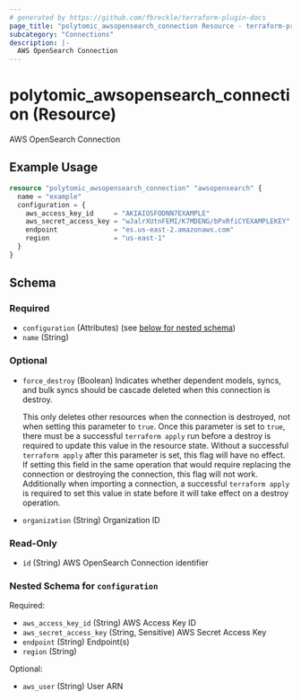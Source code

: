 ```yaml
---
# generated by https://github.com/fbreckle/terraform-plugin-docs
page_title: "polytomic_awsopensearch_connection Resource - terraform-provider-polytomic"
subcategory: "Connections"
description: |-
  AWS OpenSearch Connection
---
```


# polytomic_awsopensearch_connection (Resource)

AWS OpenSearch Connection

## Example Usage

```terraform
resource "polytomic_awsopensearch_connection" "awsopensearch" {
  name = "example"
  configuration = {
    aws_access_key_id     = "AKIAIOSFODNN7EXAMPLE"
    aws_secret_access_key = "wJalrXUtnFEMI/K7MDENG/bPxRfiCYEXAMPLEKEY"
    endpoint              = "es.us-east-2.amazonaws.com"
    region                = "us-east-1"
  }
}
```

<!-- schema generated by tfplugindocs -->
## Schema

### Required

- `configuration` (Attributes) (see [below for nested schema](#nestedatt--configuration))
- `name` (String)

### Optional

- `force_destroy` (Boolean) Indicates whether dependent models, syncs, and bulk syncs should be cascade
deleted when this connection is destroy.

  This only deletes other resources when the connection is destroyed, not when
setting this parameter to `true`. Once this parameter is set to `true`, there
must be a successful `terraform apply` run before a destroy is required to
update this value in the resource state. Without a successful `terraform apply`
after this parameter is set, this flag will have no effect. If setting this
field in the same operation that would require replacing the connection or
destroying the connection, this flag will not work. Additionally when importing
a connection, a successful `terraform apply` is required to set this value in
state before it will take effect on a destroy operation.
- `organization` (String) Organization ID

### Read-Only

- `id` (String) AWS OpenSearch Connection identifier

<a id="nestedatt--configuration"></a>
### Nested Schema for `configuration`

Required:

- `aws_access_key_id` (String) AWS Access Key ID
- `aws_secret_access_key` (String, Sensitive) AWS Secret Access Key
- `endpoint` (String) Endpoint(s)
- `region` (String)

Optional:

- `aws_user` (String) User ARN



